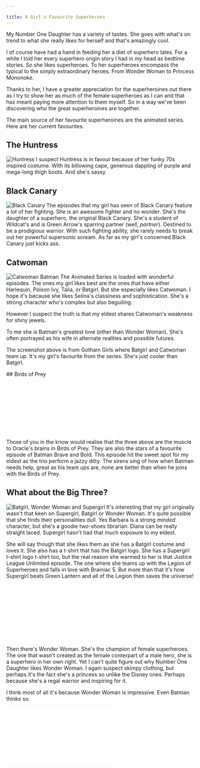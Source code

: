 ```yaml
---

title: A Girl's Favourite Superheroes
---
```


My Number One Daughter has a variety of tastes. She goes with what's on trend to what she really likes for herself and that's amazingly cool.

I of course have had a hand in feeding her a diet of superhero tales. For a while I told her every superhero origin story I had in my head as bedtime stories. So she likes superheroes. To her superheroes encompass the typical to the simply extraordinary heroes. From Wonder Woman to Princess Mononoke.

Thanks to her, I have a greater appreciation for the superheroines out there as I try to show her as much of the female superheroes as I can and that has meant paying more attention to them myself. So in a way we've been discovering who the great superheroines are together.

The main source of her favourite superheroines are the animated series. Here are her current favourites.

## The Huntress
![Huntress](brave-and-bold-huntress.jpg)
I suspect Huntress is in favour because of her funky 70s inspired costume. With its billowing cape, generous dappling of purple and mega-long thigh boots. And she's sassy.

## Black Canary
![Black Canary](justice-league-black-canary.jpg)
The episodes that my girl has seen of Black Canary feature a *lot* of her fighting. She is an awesome fighter and no wonder. She's the daughter of a superhero, the original Black Canary. She's a student of Wildcat's and is Green Arrow's sparring partner (well, _partner_). Destined to be a prodigious warrior. With such fighting ability, she rarely needs to break out her powerful supersonic scream. As far as my girl's concerned Black Canary just kicks ass.

## Catwoman
![Catwoman](Batgirl-Catwoman-Batman-the-Animated-Series-gotham-girls.jpg)
Batman The Animated Series is loaded with wonderful episodes. The ones my girl likes best are the ones that have either Harlequin, Poison Ivy, Talia, or Batgirl. But she especially likes Catwoman. I hope it's because she likes Selina's classiness and sophistication. She's a strong character who's complex but also beguiling.

However I suspect the truth is that my eldest shares Catwoman's weakness for shiny jewels.

To me she is Batman's greatest love (other than Wonder Woman). She's often portrayed as his wife in alternate realities and possible futures.

The screenshot above is from Gotham Girls where Batgirl and Catwoman team up. It's my girl's favourite from the series. She's just cooler than Batgirl.

## Birds of Prey
<div class="embed-container"><iframe src="//www.youtube.com/embed/IHy5IhzqYfI" frameborder="0" allowfullscreen></iframe></div>
Those of you in the know would realise that the three above are the muscle to Oracle's brains in Birds of Prey. They are also the stars of a favourite episode of Batman Brave and Bold. This episode hit the sweet spot for my eldest as the trio perform a jazzy ditty. The sirens sing of how when Batman needs help, great as his team ups are, none are better than when he joins with the Birds of Prey.

## What about the Big Three?
![Batgirl, Wonder Woman and Supergirl](batgirl-wonderwoman-supergirl.jpg)
It's interesting that my girl originally wasn't that keen on Supergirl, Batgirl or Wonder Woman. It's quite possible that she finds their personalities dull. Yes Barbara is a strong *minded* character, but she's a goodie two-shoes librarian. Diana can be really straight laced. Supergirl  hasn't had that much exposure to my eldest.

She will say though that she likes them as she has a Batgirl costume and loves it. She also has a t-shirt that has the Batgirl logo. She has a Supergirl t-shirt logo t-shirt too, but the real reason she warmed to her is that Justice League Unlimited episode. The one where she teams up with the Legion of Superheroes and falls in love with Brainiac 5. But more than that it's how Supergirl beats Green Lantern and all of the Legion then saves the universe!

<div class="embed-container"><iframe src="//www.youtube.com/embed/h7m4Yub2dyo" frameborder="0" allowfullscreen></iframe></div>

Then there's Wonder Woman. She's the champion of female superheroes. The one that wasn't created as the female conterpart of a male hero, she is a superhero in her own right. Yet I can't quite figure out why Number One Daughter likes Wonder Woman. I again suspect skimpy clothing, but perhaps it's the fact she's a princess so unlike the Disney ones. Perhaps because she's a regal warrior and inspiring for it.

I think most of all it's because Wonder Woman is impressive. Even Batman thinks so.

<div class="embed-container"><iframe src="//www.youtube.com/embed/GcPSFXSR_zg?list=PLcYBK81gv8h0pYnazVJSdwMzrT9sy5A6M" frameborder="0" allowfullscreen></iframe></div>
